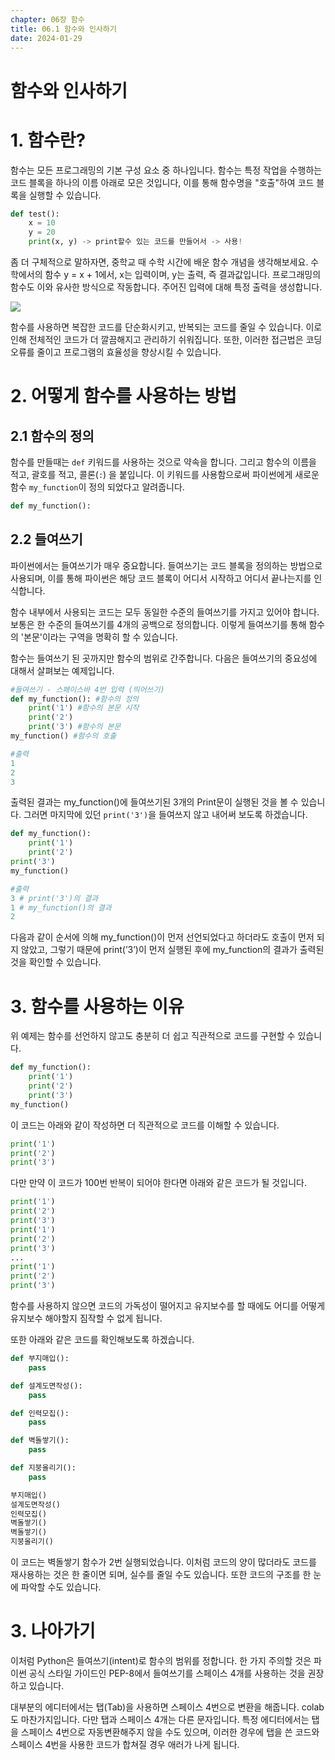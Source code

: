 ```yaml
---
chapter: 06장 함수
title: 06.1 함수와 인사하기
date: 2024-01-29
---
```


# 함수와 인사하기

# 1. 함수란?

함수는 모든 프로그래밍의 기본 구성 요소 중 하나입니다. 함수는 특정 작업을 수행하는 코드 블록을 하나의 이름 아래로 모은 것입니다, 이를 통해 함수명을 "호출"하여 코드 블록을 실행할 수 있습니다.

```python
def test():
    x = 10
	y = 20
	print(x, y) -> print할수 있는 코드를 만들어서 -> 사용!
```

좀 더 구체적으로 말하자면, 중학교 때 수학 시간에 배운 함수 개념을 생각해보세요. 수학에서의 함수 y = x + 1에서, x는 입력이며, y는 출력, 즉 결과값입니다. 프로그래밍의 함수도 이와 유사한 방식으로 작동합니다. 주어진 입력에 대해 특정 출력을 생성합니다.

![](/images/python/chapter06/1-1.png)

함수를 사용하면 복잡한 코드를 단순화시키고, 반복되는 코드를 줄일 수 있습니다. 이로 인해 전체적인 코드가 더 깔끔해지고 관리하기 쉬워집니다. 또한, 이러한 접근법은 코딩 오류를 줄이고 프로그램의 효율성을 향상시킬 수 있습니다.

# 2. 어떻게 함수를 사용하는 방법

## 2.1 함수의 정의

함수를 만들때는 `def` 키워드를 사용하는 것으로 약속을 합니다. 그리고 함수의 이름을 적고, 괄호를 적고, 콜론(`:`) 을 붙입니다. 이 키워드를 사용함으로써 파이썬에게 새로운 함수 `my_function`이 정의 되었다고 알려줍니다.

```python
def my_function():
```

## 2.2 들여쓰기

파이썬에서는 들여쓰기가 매우 중요합니다. 들여쓰기는 코드 블록을 정의하는 방법으로 사용되며, 이를 통해 파이썬은 해당 코드 블록이 어디서 시작하고 어디서 끝나는지를 인식합니다.

함수 내부에서 사용되는 코드는 모두 동일한 수준의 들여쓰기를 가지고 있어야 합니다. 보통은 한 수준의 들여쓰기를 4개의 공백으로 정의합니다. 이렇게 들여쓰기를 통해 함수의 '본문'이라는 구역을 명확히 할 수 있습니다.

함수는 들여쓰기 된 곳까지만 함수의 범위로 간주합니다. 다음은 들여쓰기의 중요성에 대해서 살펴보는 예제입니다.

```python
#들여쓰기 - 스페이스바 4번 입력 (띄어쓰기)
def my_function(): #함수의 정의
    print('1') #함수의 본문 시작
    print('2')
    print('3') #함수의 본문
my_function() #함수의 호출
```

```python
#출력
1
2
3
```

출력된 결과는 my_function()에 들여쓰기된 3개의 Print문이 실행된 것을 볼 수 있습니다. 그러면 마지막에 있던 `print('3')`을 들여쓰지 않고 내어써 보도록 하겠습니다.

```python
def my_function():
    print('1')
    print('2')
print('3')
my_function()
```

```python
#출력
3 # print('3')의 결과
1 # my_function()의 결과
2
```

다음과 같이 순서에 의해 my_function()이 먼저 선언되었다고 하더라도 호출이 먼저 되지 않았고, 그렇기 때문에 print(’3’)이 먼저 실행된 후에 my_function의 결과가 출력된 것을 확인할 수 있습니다.

# 3. 함수를 사용하는 이유

위 예제는 함수를 선언하지 않고도 충분히 더 쉽고 직관적으로 코드를 구현할 수 있습니다.

```python
def my_function():
    print('1')
    print('2')
    print('3')
my_function()
```

이 코드는 아래와 같이 작성하면 더 직관적으로 코드를 이해할 수 있습니다.

```python
print('1')
print('2')
print('3')
```

다만 만약 이 코드가 100번 반복이 되어야 한다면 아래와 같은 코드가 될 것입니다.

```python
print('1')
print('2')
print('3')
print('1')
print('2')
print('3')
...
print('1')
print('2')
print('3')
```

함수를 사용하지 않으면 코드의 가독성이 떨어지고 유지보수를 할 때에도 어디를 어떻게 유지보수 해야할지 짐작할 수 없게 됩니다.

또한 아래와 같은 코드를 확인해보도록 하겠습니다.

```python
def 부지매입():
    pass

def 설계도면작성():
    pass

def 인력모집():
    pass

def 벽돌쌓기():
    pass

def 지붕올리기():
    pass

부지매입()
설계도면작성()
인력모집()
벽돌쌓기()
벽돌쌓기()
지붕올리기()
```

이 코드는 벽돌쌓기 함수가 2번 실행되었습니다. 이처럼 코드의 양이 많더라도 코드를 재사용하는 것은 한 줄이면 되며, 실수를 줄일 수도 있습니다. 또한 코드의 구조를 한 눈에 파악할 수도 있습니다.

# 3. 나아가기

이처럼 Python은 들여쓰기(intent)로 함수의 범위를 정합니다. 한 가지 주의할 것은 파이썬 공식 스타일 가이드인 PEP-8에서 들여쓰기를 스페이스 4개를 사용하는 것을 권장하고 있습니다.

대부분의 에디터에서는 탭(Tab)을 사용하면 스페이스 4번으로 변환을 해줍니다. colab도 마찬가지입니다. 다만 탭과 스페이스 4개는 다른 문자입니다. 특정 에디터에서는 탭을 스페이스 4번으로 자동변환해주지 않을 수도 있으며, 이러한 경우에 탭을 쓴 코드와 스페이스 4번을 사용한 코드가 합쳐질 경우 애러가 나게 됩니다.
